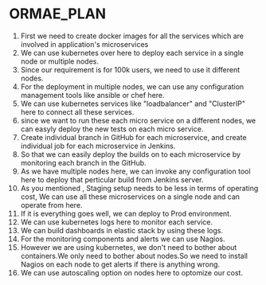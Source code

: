 # ORMAE_PLAN

1. First we  need to create docker images for all the services which are involved in application's microservices
2. We can use kubernetes over here to deploy each service in a single node or multiple nodes.
3. Since our requirement is for 100k users, we need to use it different nodes.
4. For the deployment in multiple nodes, we can use any configuration management tools like ansible or chef here.
5. We can use kubernetes services like "loadbalancer" and "ClusterIP" here to connect all these services.
6. since we want to run these each micro service on a different nodes, we can easyly deploy the new tests on each micro service.
7. Create individual branch in GitHub for each microservice, and create individual job for each microservice in Jenkins.
8. So that we can easily deploy the builds on to each microservice by monitoring each branch in the GitHub.
9. As we have multiple nodes here, we can invoke any configuration tool here to deploy that perticular build from Jenkins server.
10. As you mentioned , Staging setup needs to be less in terms of operating cost, We can use all these microservices on a single node and 	can operate from here.
11. If it is everything goes well, we can deploy to Prod environment.
12. We can use kubernetes logs here to monitor each service.
13. We can build dashboards in elastic stack by using these logs.
14. For the monitoring components and alerts we can use Nagios.
15. However we are using kubernetes, we don't need to bother about containers.We only need to bother about nodes.So we need to install          Nagios on each node to get alerts if there is anything wrong.
16. We can use autoscaling option on nodes here to optomize our cost.
